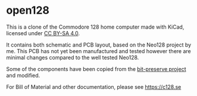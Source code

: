 # open128

This is a clone of the Commodore 128 home computer made with KiCad, licensed under [CC BY-SA 4.0](https://creativecommons.org/licenses/by-sa/4.0/).

It contains both schematic and PCB layout, based on the Neo128 project by me.
This PCB has not yet been manufactured and tested however there are minimal changes compared to the well tested Neo128.

Some of the components have been copied from the [bit-preserve project](https://github.com/baldengineer/bit-preserve) and modified.

For Bill of Material and other documentation, please see https://c128.se
